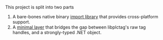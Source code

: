 This project is split into two parts
1. A bare-bones native binary [import library](https://github.com/timyhac/libplctag.NET/tree/master/NativeImport) that provides cross-platform support.
2. A [minimal layer](https://github.com/timyhac/libplctag.NET/tree/master/Main) that bridges the gap between libplctag's raw tag handles, and a strongly-typed .NET object.
